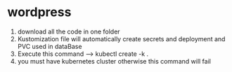# wordpress

1. download all the code in one folder
2. Kustomization file will automatically create secrets and deployment and PVC used in dataBase
3. Execute this command 
    --> kubectl create -k  .
4. you must have kubernetes cluster otherwise this command will fail
    
